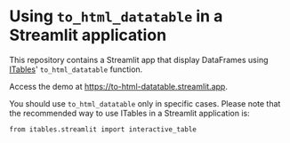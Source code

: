 # Using `to_html_datatable` in a Streamlit application

This repository contains a Streamlit app that display DataFrames using [ITables](https://mwouts.github.io/itables/streamlit.html)' `to_html_datatable` function.

Access the demo at https://to-html-datatable.streamlit.app.

You should use `to_html_datatable` only in specific cases. Please note that the recommended way to use ITables in a Streamlit application is:
```
from itables.streamlit import interactive_table
```
